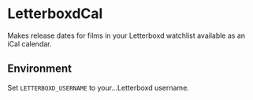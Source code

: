 # LetterboxdCal

Makes release dates for films in your Letterboxd watchlist available as an iCal
calendar.

## Environment

Set `LETTERBOXD_USERNAME` to your...Letterboxd username.

